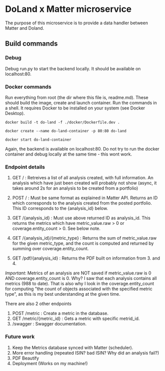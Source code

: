 # DoLand x Matter microservice
The purpose of this microservice is to provide a data handler between Matter and Doland.

## Build commands

### Debug
Debug run.py to start the backend locally. It should be available on localhost:80.

### Docker commands
Run everything from root (the dir where this file is, readme.md). These should build the image, create and launch container. Run the commands in a shell. It requires Docker to be installed on your system (see Docker Desktop).


```
docker build -t do-land -f ./docker/Dockerfile.dev .
```


```
docker create --name do-land-container -p 80:80 do-land
```


```
docker start do-land-container
```

Again, the backend is available on localhost:80. Do not try to run the docker container and debug locally at the same time - this wont work.


### Endpoint details
1. GET / : Retreives a list of all analysis created, with full information. An analysis which have just been created will probably not show (async, it takes around 2s for an analysis to be created from a portfolio)

2. POST / : Must be same format as explained in Matter API. Returns an ID which corresponds to the analysis created from the posted portfolio. This ID corresponds to the {analysis_id} below.

3. GET /{analysis_id} : Must use above returned ID as analysis_id. This returns the metrics which have metric_value.raw > 0 or coverage.entity_count > 0. See below note.

4. GET /{analysis_id}/{metric_type} : Returns the sum of metric_value.raw for the given metric_type, and the count is computed and returned by summing over coverage.entity_count. 

5. GET /pdf/{analysis_id} : Returns the PDF built on information from 3. and 4.

*Important*: Metrics of an analysis are NOT saved if metric_value.raw is 0 AND coverage.entity_count is 0. Why? I saw that each analysis contains all metrics (988 to date). That is also why I look in the coverage.entity_count for computing "the count of objects associated with the specified metric type", as this is my best understanding at the given time.
 
 There are also 2 other endpoints
 1. POST /metric : Create a metric in the database.
 2. GET /metric/{metric_id} : Gets a metric with specific metrid_id.
 3. /swagger : Swagger documentation.

### Future work

1. Keep the Metrics database synced with Matter (scheduler).
2. More error handling (repeated ISIN? bad ISIN? Why did an analysis fail?)
3. PDF Beautify
4. Deployment (Works on my machine!)